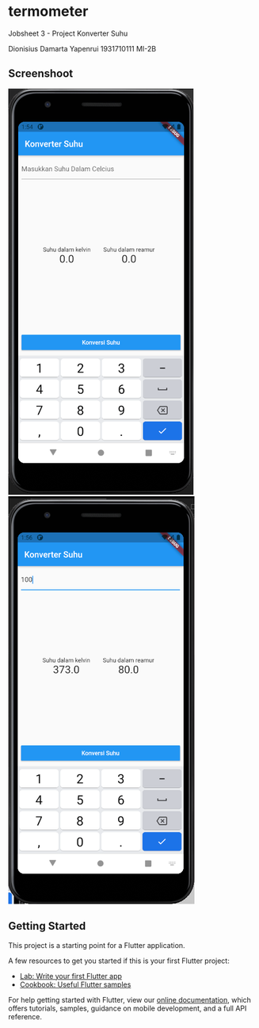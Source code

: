 # termometer

Jobsheet 3 - Project Konverter Suhu

Dionisius Damarta Yapenrui
1931710111
MI-2B

## Screenshoot

![SS 1](images/1.png)
![SS 2](images/2.png)

## Getting Started

This project is a starting point for a Flutter application.

A few resources to get you started if this is your first Flutter project:

- [Lab: Write your first Flutter app](https://flutter.dev/docs/get-started/codelab)
- [Cookbook: Useful Flutter samples](https://flutter.dev/docs/cookbook)

For help getting started with Flutter, view our
[online documentation](https://flutter.dev/docs), which offers tutorials,
samples, guidance on mobile development, and a full API reference.
